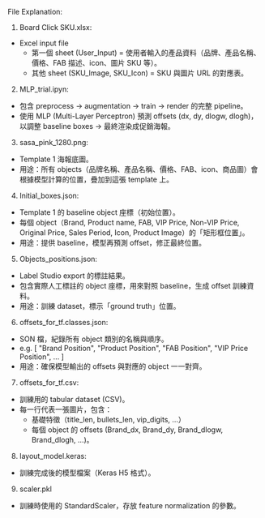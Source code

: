 File Explanation:

1. Board Click SKU.xlsx: 
- Excel input file
  * 第一個 sheet (User_Input) = 使用者輸入的產品資料（品牌、產品名稱、價格、FAB 描述、icon、圖片 SKU 等）。
  * 其他 sheet (SKU_Image, SKU_Icon) = SKU 與圖片 URL 的對應表。

2. MLP_trial.ipyn: 
- 包含 preprocess → augmentation → train → render 的完整 pipeline。
- 使用 MLP (Multi-Layer Perceptron) 預測 offsets (dx, dy, dlogw, dlogh)，以調整 baseline boxes → 最終渲染成促銷海報。

3. sasa_pink_1280.png:
- Template 1 海報底圖。
- 用途：所有 objects（品牌名稱、產品名稱、價格、FAB、icon、商品圖）會根據模型計算的位置，疊加到這張 template 上。

4. Initial_boxes.json: 
- Template 1 的 baseline object 座標（初始位置）。
- 每個 object（Brand, Product name, FAB, VIP Price, Non-VIP Price, Original Price, Sales Period, Icon, Product Image）的「矩形框位置」。
- 用途：提供 baseline，模型再預測 offset，修正最終位置。

5. Objects_positions.json: 
- Label Studio export 的標註結果。
- 包含實際人工標註的 object 座標，用來對照 baseline，生成 offset 訓練資料。
- 用途：訓練 dataset，標示「ground truth」位置。

6. offsets_for_tf.classes.json: 
- SON 檔，紀錄所有 object 類別的名稱與順序。
- e.g. [ "Brand Position", "Product Position", "FAB Position", "VIP Price Position", ... ]
- 用途：確保模型輸出的 offsets 與對應的 object 一一對齊。

7. offsets_for_tf.csv: 
- 訓練用的 tabular dataset (CSV)。
- 每一行代表一張圖片，包含：
  * 基礎特徵（title_len, bullets_len, vip_digits, …）
  * 每個 object 的 offsets (Brand_dx, Brand_dy, Brand_dlogw, Brand_dlogh, …)。

8. layout_model.keras: 
- 訓練完成後的模型檔案（Keras H5 格式）。

9. scaler.pkl
- 訓練時使用的 StandardScaler，存放 feature normalization 的參數。

